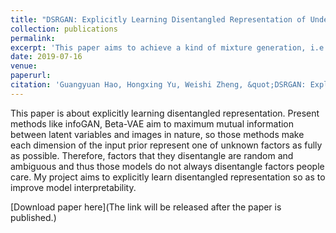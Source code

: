 ```yaml
---
title: "DSRGAN: Explicitly Learning Disentangled Representation of Underlying Structure and Rendering for Image Generation without Tuple Supervision"
collection: publications
permalink: 
excerpt: 'This paper aims to achieve a kind of mixture generation, i.e., generating images in a mixture domain containing the content of one domain and the style of another domain. A general method to mix kinds of entangled concepts from multiple domains for mixture generation is left for future work.'
date: 2019-07-16
venue: 
paperurl: 
citation: 'Guangyuan Hao, Hongxing Yu, Weishi Zheng, &quot;DSRGAN: Explicitly Learning Disentangled Representation of Underlying Structure and Rendering for Image Generation without Tuple Supervision &quot; <i>Submitted to CVPR</i>, 2019.'
---
```

This paper is about explicitly learning disentangled representation. Present methods like infoGAN, Beta-VAE aim to maximum mutual information between latent variables and images in nature, so those methods make each dimension of the input prior represent one of unknown factors as fully as possible. Therefore, factors that they disentangle are random and ambiguous and thus those models do not always disentangle factors people care. My project aims to explicitly learn disentangled representation so as to improve model interpretability.

[Download paper here](The link will be released after the paper is published.)
